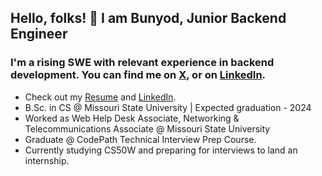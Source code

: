 ## Hello, folks! 👋 I am Bunyod, Junior Backend Engineer

### I'm a rising SWE with relevant experience in backend development. You can find me on [X][1], or on [LinkedIn][2].

[1]: https://twitter.com/babdusaid0v
[2]: https://www.linkedin.com/in/bunyodabdusaidov

* Check out my [Resume](https://gist.github.com/bunyodabdusaidov/92e929ae4dd471820b6b2479d9ff26d7) and [LinkedIn](https://www.linkedin.com/in/bunyodabdusaidov).
* B.Sc. in CS @ Missouri State University | Expected graduation - 2024 
* Worked as Web Help Desk Associate, Networking & Telecommunications Associate @ Missouri State University
* Graduate @ CodePath Technical Interview Prep Course.
* Currently studying CS50W and preparing for interviews to land an internship.









